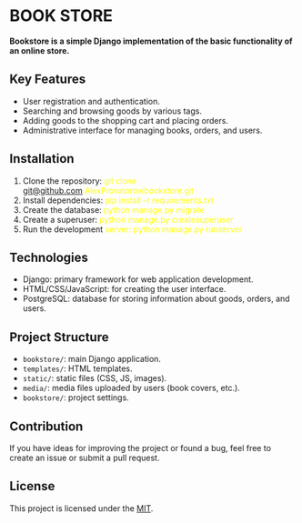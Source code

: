 # BOOK STORE

**Bookstore is a simple Django implementation of the basic functionality of an online store.**

## Key Features

- User registration and authentication.
- Searching and browsing goods by various tags.
- Adding goods to the shopping cart and placing orders.
- Administrative interface for managing books, orders, and users.

## Installation
1. Clone the repository: <font color="yellow">git clone git@github.com:AlexProvatorov/bookstore.git</font>
2. Install dependencies: <font color="yellow">pip install -r requirements.txt</font>
3. Create the database: <font color="yellow">python manage.py migrate</font>
4. Create a superuser: <font color="yellow">python manage.py createsuperuser</font>
5. Run the development <font color="yellow">server: python manage.py runserver</font>

## Technologies

- Django: primary framework for web application development.
- HTML/CSS/JavaScript: for creating the user interface.
- PostgreSQL: database for storing information about goods, orders, and users.

## Project Structure

- `bookstore/`: main Django application.
- `templates/`: HTML templates.
- `static/`: static files (CSS, JS, images).
- `media/`: media files uploaded by users (book covers, etc.).
- `bookstore/`: project settings.

## Contribution

If you have ideas for improving the project or found a bug, feel free to create an issue or submit a pull request.

## License

This project is licensed under the [MIT](MIT_LICENSE.txt).